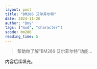 ```yaml
---
layout: post
title: "BM286 艾尔菲尔特"
date: 2024-11-20
author: "Bny"
tags: ["mod", "character"]
scode: bm286
reading_time: 5
---
```


> 帮助你了解“BM286 艾尔菲尔特”功能...

内容后续填充。
